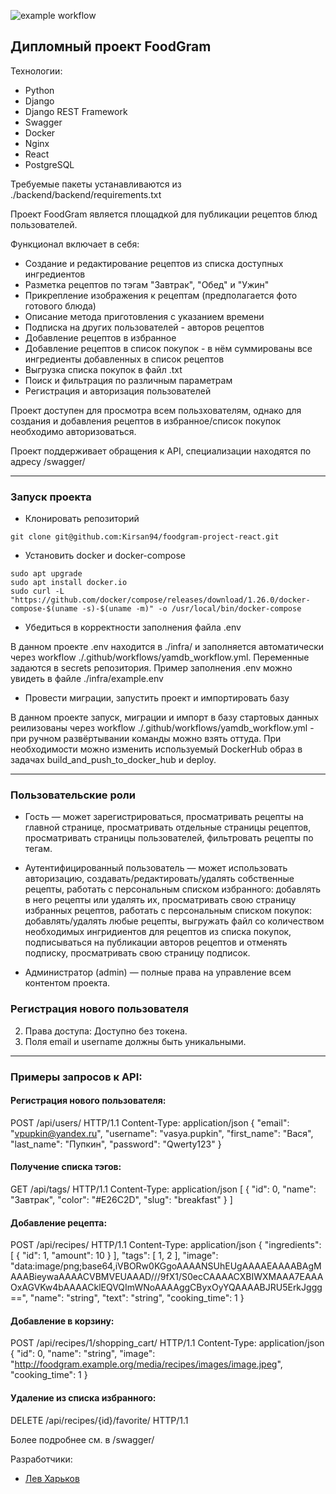![example workflow](https://github.com/kirsan94/foodgram-project-react/actions/workflows/foodgram_workflow.yml/badge.svg)

## Дипломный проект FoodGram
Технологии:
 - Python
 - Django
 - Django REST Framework
 - Swagger
 - Docker
 - Nginx
 - React
 - PostgreSQL

Требуемые пакеты устанавливаются из ./backend/backend/requirements.txt

Проект FoodGram является площадкой для публикации рецептов блюд пользователей.

Функционал включает в себя:

- Создание и редактирование рецептов из списка доступных ингредиентов
- Разметка рецептов по тэгам "Завтрак", "Обед" и "Ужин"
- Прикрепление изображения к рецептам (предполагается фото готового блюда)
- Описание метода приготовления с указанием времени
- Подписка на других пользователей - авторов рецептов
- Добавление рецептов в избранное
- Добавление рецептов в список покупок - в нём суммированы все ингредиенты добавленных в список рецептов
- Выгрузка списка покупок в файл .txt
- Поиск и фильтрация по различным параметрам
- Регистрация и авторизация пользователей

Проект доступен для просмотра всем пользхователям, однако для создания и добавления рецептов в избранное/список покупок необходимо авторизоваться. 

Проект поддерживает обращения к API, специализации находятся по адресу /swagger/

---
### Запуск проекта
- Клонировать репозиторий
```
git clone git@github.com:Kirsan94/foodgram-project-react.git
```
- Установить docker и docker-compose
```
sudo apt upgrade
sudo apt install docker.io 
sudo curl -L "https://github.com/docker/compose/releases/download/1.26.0/docker-compose-$(uname -s)-$(uname -m)" -o /usr/local/bin/docker-compose
```

- Убедиться в корректности заполнения файла .env

В данном проекте .env находится в ./infra/ и заполняется автоматически через workflow ./.github/workflows/yamdb_workflow.yml. Переменные задаются в secrets репозитория.
Пример заполнения .env можно увидеть в файле ./infra/example.env

- Провести миграции, запустить проект и импортировать базу

В данном проекте запуск, миграции и импорт в базу стартовых данных реилизованы через workflow ./.github/workflows/yamdb_workflow.yml - при ручном развёртывании команды можно взять оттуда.
При необходимости можно изменить используемый DockerHub образ в задачах build_and_push_to_docker_hub и deploy.

---
### Пользовательские роли
- Гость — может зарегистрироваться, просматривать рецепты на главной странице, просматривать отдельные страницы рецептов, просматривать страницы пользователей, фильтровать рецепты по тегам.

- Аутентифицированный пользователь — может использовать авторизацию, создавать/редактировать/удалять собственные рецепты, работать с персональным списком избранного: добавлять в него рецепты или удалять их, просматривать свою страницу избранных рецептов, работать с персональным списком покупок: добавлять/удалять любые рецепты, выгружать файл со количеством необходимых ингридиентов для рецептов из списка покупок, подписываться на публикации авторов рецептов и отменять подписку, просматривать свою страницу подписок.

- Администратор (admin) — полные права на управление всем контентом проекта.

### Регистрация нового пользователя
2. Права доступа: Доступно без токена.
4. Поля email и username должны быть уникальными.
---
### Примеры запросов к API:

#### Регистрация нового пользователя:
POST /api/users/ HTTP/1.1
Content-Type: application/json
{
  "email": "vpupkin@yandex.ru",
  "username": "vasya.pupkin",
  "first_name": "Вася",
  "last_name": "Пупкин",
  "password": "Qwerty123"
}

#### Получение списка тэгов:
GET /api/tags/ HTTP/1.1
Content-Type: application/json
[
  {
    "id": 0,
    "name": "Завтрак",
    "color": "#E26C2D",
    "slug": "breakfast"
  }
]

#### Добавление рецепта:
POST /api/recipes/ HTTP/1.1
Content-Type: application/json
{
  "ingredients": [
    {
      "id": 1,
      "amount": 10
    }
  ],
  "tags": [
    1,
    2
  ],
  "image": "data:image/png;base64,iVBORw0KGgoAAAANSUhEUgAAAAEAAAABAgMAAABieywaAAAACVBMVEUAAAD///9fX1/S0ecCAAAACXBIWXMAAA7EAAAOxAGVKw4bAAAACklEQVQImWNoAAAAggCByxOyYQAAAABJRU5ErkJggg==",
  "name": "string",
  "text": "string",
  "cooking_time": 1
}

#### Добавление в корзину:
POST /api/recipes/1/shopping_cart/ HTTP/1.1
Content-Type: application/json
{
  "id": 0,
  "name": "string",
  "image": "http://foodgram.example.org/media/recipes/images/image.jpeg",
  "cooking_time": 1
}

#### Удаление из списка избранного:
DELETE /api/recipes/{id}/favorite/ HTTP/1.1

Более подробнее см. в /swagger/

Разработчики:
- [Лев Харьков](https://github.com/Kirsan94)